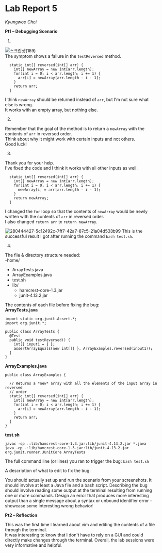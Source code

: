 # Lab Report 5  
*Kyungwoo Choi* 
  
**Pt1 – Debugging Scenario**  
1. <Original Post>  
![스크린샷(189)](https://github.com/kyc013/cse15l-lab-reports/assets/147003854/a63153d8-ede8-4517-be87-d2d360360ced)  
The symptom shows a failure in the `testReversed` method.
```
  static int[] reversed(int[] arr) {  
    int[] newArray = new int[arr.length];  
    for(int i = 0; i < arr.length; i += 1) {  
      arr[i] = newArray[arr.length - i - 1];  
    }  
    return arr;  
  }
```
I think `newArray` should be returned instead of `arr`, but I'm not sure what else is wrong.  
It works with an empty array, but nothing else.  
  
2. <TA Response>  
Remember that the goal of the method is to return a `newArray` with the contents of `arr` in reversed order.  
Think about why it might work with certain inputs and not others.  
Good luck!  

3. <Student Response>  
Thank you for your help.  
I've fixed the code and I think it works with all other inputs as well.  
```
  static int[] reversed(int[] arr) {  
    int[] newArray = new int[arr.length];  
    for(int i = 0; i < arr.length; i += 1) {  
      newArray[i] = arr[arr.length - i - 1];  
    }  
    return newArray;  
  }
```  
I changed the `for` loop so that the contents of `newArray` would be newly written with the contents of `arr` in reversed order.  
I also changed `return arr` to `return newArray`.  
  
![280444427-5c12492c-7ff7-42a7-87c5-21a04d538b99](https://github.com/kyc013/cse15l-lab-reports/assets/147003854/f6ef9d7a-998e-4ccc-a96b-04cf087667ec)
This is the successful result I got after running the command `bash test.sh`.  
  
4. <Overview>  
The file & directory structure needed:  
-home/  
  - ArrayTests.java
  - ArrayExamples.java
  - test.sh
  - lib/
    - hamcrest-core-1.3.jar
    - junit-4.13.2.jar  
  
The contents of each file before fixing the bug:  
**ArrayTests.java**  
```
import static org.junit.Assert.*;
import org.junit.*;

public class ArrayTests {
  @Test
  public void testReversed() {
    int[] input1 = { };
    assertArrayEquals(new int[]{ }, ArrayExamples.reversed(input1));
  }
}
```  
**ArrayExamples.java**
```
public class ArrayExamples {

  // Returns a *new* array with all the elements of the input array in reversed
  // order
  static int[] reversed(int[] arr) {
    int[] newArray = new int[arr.length];
    for(int i = 0; i < arr.length; i += 1) {
      arr[i] = newArray[arr.length - i - 1];
    }
    return arr;
  }
}
```  
**test.sh**
```
javac -cp .:lib/hamcrest-core-1.3.jar:lib/junit-4.13.2.jar *.java
java -cp .:lib/hamcrest-core-1.3.jar:lib/junit-4.13.2.jar org.junit.runner.JUnitCore ArrayTests
```
  
The full command line (or lines) you ran to trigger the bug:
`bash test.sh`  

A description of what to edit to fix the bug:  

You should actually set up and run the scenario from your screenshots. It should involve at least a Java file and a bash script.
Describing the bug should involve reading some output at the terminal resulting from running one or more commands. 
Design an error that produces more interesting output than a single message about a syntax or unbound identifier error – showcase some interesting wrong behavior!

**Pt2 – Reflection**  
  
This was the first time I learned about vim and editing the contents of a file through the terminal.  
It was interesting to know that I don't have to rely on a GUI and could directly make changes through the terminal.
Overall, the lab sessions were very informative and helpful.
